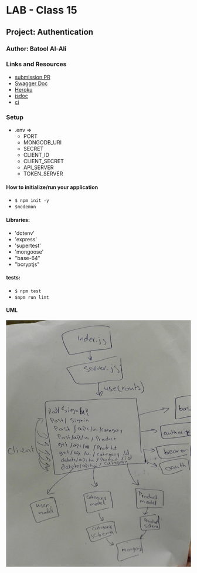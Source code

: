 
# LAB - Class 15

## Project: Authentication

### Author: Batool Al-Ali

### Links and Resources

- [submission PR](https://github.com/batool-alali-401-advanced-javascript/authenticated-api-server/pull/1)
- [Swagger Doc](https://app.swaggerhub.com/apis/batoolalali/auth/0.1)
- [Heroku](https://api-auth-batool.herokuapp.com/)
- [jsdoc](https://api-auth-batool.herokuapp.com/docs/)
- [ci]()
### Setup
- .env => 
    - PORT
    - MONGODB_URI
    - SECRET
    - CLIENT_ID
    - CLIENT_SECRET
    - API_SERVER
    - TOKEN_SERVER

#### How to initialize/run your application 
- `$ npm init -y`
- `$nodemon`

#### Libraries:
- 'dotenv'
- 'express'
- 'supertest' 
- 'mongoose'
- "base-64"
- "bcryptjs"


#### tests:
- `$ npm test`
- `$npm run lint`


#### UML
![UML Diagram](UML.jpg)